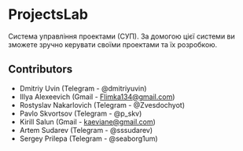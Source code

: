 # ProjectsLab

Система управління проектами (СУП). За домогою цієї системи ви зможете зручно керувати своїми проектами та їх розробкою.

## Contributors
- Dmitriy Uvin (Telegram - @dmitriyuvin)
- Illya Alexeevich (Gmail - Flimka134@gmail.com)
- Rostyslav Nakarlovich (Telegram - @Zvesdochyot)
- Pavlo Skvortsov (Telegram - @p_skv)
- Kirill Salun (Gmail - kaeviane@gmail.com)
- Artem Sudarev (Telegram - @sssudarev)
- Sergey Prilepa (Telegram - @seaborg1um)
